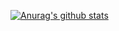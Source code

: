 [![Anurag's github stats](https://github-readme-stats.vercel.app/api?username=sanqi377?theme=radical)](https://github.com/anuraghazra/github-readme-stats)
